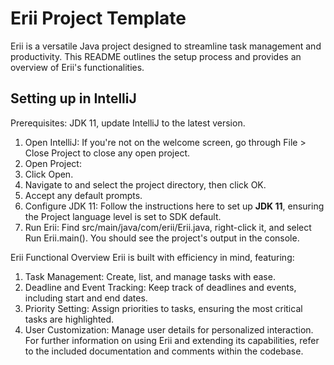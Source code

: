 # Erii Project Template
Erii is a versatile Java project designed to streamline task management and productivity. This README outlines the setup process and provides an overview of Erii's functionalities.

## Setting up in IntelliJ
Prerequisites: JDK 11, update IntelliJ to the latest version.

1. Open IntelliJ: If you're not on the welcome screen, go through File > Close Project to close any open project.
  1. Open Project:
  1. Click Open.
  1. Navigate to and select the project directory, then click OK.
  1. Accept any default prompts.
1. Configure JDK 11: Follow the instructions here to set up **JDK 11**, ensuring the Project language level is set to SDK default.
1. Run Erii: Find src/main/java/com/erii/Erii.java, right-click it, and select Run Erii.main(). You should see the project's output in the console.

Erii Functional Overview
Erii is built with efficiency in mind, featuring:

1. Task Management: Create, list, and manage tasks with ease.
1. Deadline and Event Tracking: Keep track of deadlines and events, including start and end dates.
1. Priority Setting: Assign priorities to tasks, ensuring the most critical tasks are highlighted.
1. User Customization: Manage user details for personalized interaction.
For further information on using Erii and extending its capabilities, refer to the included documentation and comments within the codebase.
